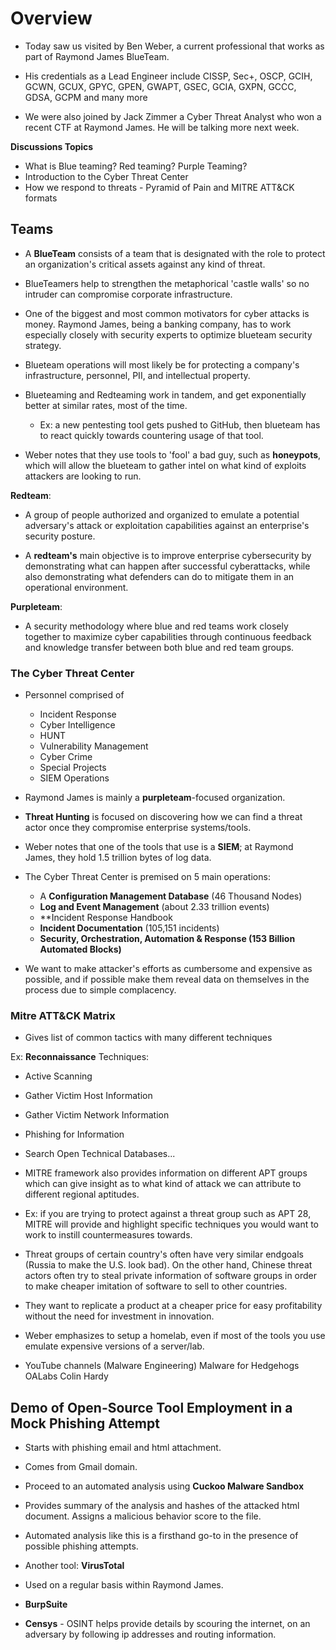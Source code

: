 # Overview

- Today saw us visited by Ben Weber, a current professional that works as part of Raymond James BlueTeam.

- His credentials as a Lead Engineer include CISSP, Sec+, OSCP, GCIH, GCWN, GCUX, GPYC, GPEN, GWAPT, GSEC, GCIA, GXPN, GCCC, GDSA, GCPM and many more

- We were also joined by Jack Zimmer a Cyber Threat Analyst who won a recent CTF at Raymond James. He will be talking more next week.

**Discussions Topics**

  - What is Blue teaming? Red teaming? Purple Teaming?
  - Introduction to the Cyber Threat Center
  - How we respond to threats - Pyramid of Pain and MITRE ATT&CK formats

## Teams

- A **BlueTeam** consists of a team that is designated with the role to protect an organization's critical assets against any kind of threat.

- BlueTeamers help to strengthen the metaphorical 'castle walls' so no intruder can compromise corporate infrastructure.

- One of the biggest and most common motivators for cyber attacks is money. Raymond James, being a banking company, has to work especially closely with security experts to optimize blueteam security strategy.

- Blueteam operations will most likely be for protecting a company's infrastructure, personnel, PII, and intellectual property.

- Blueteaming and Redteaming work in tandem, and get exponentially better at similar rates, most of the time.
   - Ex: a new pentesting tool gets pushed to GitHub, then blueteam has to react quickly towards countering usage of that tool.

- Weber notes that they use tools to 'fool' a bad guy, such as **honeypots**, which will allow the blueteam to gather intel on what kind of exploits attackers are looking to run.

**Redteam**:

- A group of people authorized and organized to emulate a potential adversary's attack or exploitation capabilities against an enterprise's security posture.

- A **redteam's** main objective is to improve enterprise cybersecurity by demonstrating what can happen after successful cyberattacks, while also demonstrating what defenders can do to mitigate them in an operational environment.

**Purpleteam**:

- A security methodology where blue and red teams work closely together to maximize cyber capabilities through continuous feedback and knowledge transfer between both blue and red team groups.

### The Cyber Threat Center

- Personnel comprised of 
   - Incident Response
   - Cyber Intelligence
   - HUNT
   - Vulnerability Management
   - Cyber Crime
   - Special Projects
   - SIEM Operations

- Raymond James is mainly a **purpleteam**-focused organization.

- **Threat Hunting** is focused on discovering how we can find a threat actor once they compromise enterprise systems/tools.

- Weber notes that one of the tools that use is a **SIEM**; at Raymond James, they hold 1.5 trillion bytes of log data.

- The Cyber Threat Center is premised on 5 main operations:

   - A **Configuration Management Database** (46 Thousand Nodes) 
   - **Log and Event Management** (about 2.33 trillion events)
   - **Incident Response Handbook
   - **Incident Documentation** (105,151 incidents)
   - **Security, Orchestration, Automation & Response (153 Billion Automated Blocks)**

- We want to make attacker's efforts as cumbersome and expensive as possible, and if possible make them reveal data on themselves in the process due to simple complacency.

### Mitre ATT&CK Matrix

- Gives list of common tactics with many different techniques

Ex: **Reconnaissance**
Techniques:
  - Active Scanning
  - Gather Victim Host Information
  - Gather Victim Network Information
  - Phishing for Information
  - Search Open Technical Databases...

- MITRE framework also provides information on different APT groups which can give insight as to what kind of attack we can attribute to different regional aptitudes.

- Ex: if you are trying to protect against a threat group such as APT 28, MITRE will provide and highlight specific techniques you would want to work to instill countermeasures towards.

- Threat groups of certain country's often have very similar endgoals (Russia to make the U.S. look bad). On the other hand, Chinese threat actors often try to steal private information of software groups in order to make cheaper imitation of software to sell to other countries.

- They want to replicate a product at a cheaper price for easy profitability without the need for investment in innovation.

- Weber emphasizes to setup a homelab, even if most of the tools you use emulate expensive versions of a server/lab.

- YouTube channels (Malware Engineering)
  Malware for Hedgehogs
  OALabs
  Colin Hardy

## Demo of Open-Source Tool Employment in a Mock Phishing Attempt

- Starts with phishing email and html attachment.
- Comes from Gmail domain.

- Proceed to an automated analysis using **Cuckoo Malware Sandbox**

- Provides summary of the analysis and hashes of the attacked html document. Assigns a malicious behavior score to the file.

- Automated analysis like this is a firsthand go-to in the presence of possible phishing attempts.

- Another tool: **VirusTotal**

- Used on a regular basis within Raymond James.

- **BurpSuite**
- **Censys** - OSINT
helps provide details by scouring the internet, on an adversary by following ip addresses and routing information.




